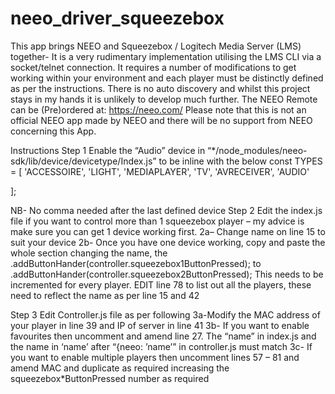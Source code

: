 ﻿# neeo_driver_squeezebox


This app brings NEEO and Squeezebox / Logitech Media Server (LMS) together- It is a very rudimentary implementation utilising the LMS CLI via a socket/telnet connection.
It requires a number of modifications to get working within your environment and each player must be distinctly defined as per the instructions. There is no auto discovery and whilst this project stays in my hands it is unlikely to develop much further.
The NEEO Remote can be (Pre)ordered at: https://neeo.com/
Please note that this is not an official NEEO app made by NEEO and there will be no support from NEEO concerning this App.

Instructions
Step 1
Enable the “Audio” device in “*/node_modules/neeo-sdk/lib/device/devicetype/Index.js” to be inline with the below
const TYPES = [
  'ACCESSOIRE',
  'LIGHT',
  'MEDIAPLAYER',
  'TV',
  'AVRECEIVER',
  'AUDIO'
  
];

NB- No comma needed after the last defined device
Step 2
Edit the index.js file if you want to control more than 1 squeezebox player – my advice is make sure you can get 1 device working first.
2a– Change name on line 15 to suit your device
2b- Once you have one device working, copy and paste the whole section changing the name, the .addButtonHander(controller.squeezebox1ButtonPressed); to .addButtonHander(controller.squeezebox2ButtonPressed);
This needs to be incremented for every player.
EDIT line 78 to list out all the players, these need to reflect the name as per line 15 and 42

Step 3
Edit Controller.js file as per following
3a-Modify the MAC address of your player in line 39 and IP of server in line 41
3b- If you want to enable favourites then uncomment and amend line 27. The “name” in index.js and the name in ‘name’ after “{neeo: ’name’” in controller.js must match
3c- If you want to enable multiple players then uncomment lines 57 – 81 and amend MAC and duplicate as required increasing the squeezebox*ButtonPressed number as required 



